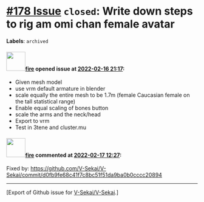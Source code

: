 # [\#178 Issue](https://github.com/V-Sekai/V-Sekai/issues/178) `closed`: Write down steps to rig am omi chan female avatar
**Labels**: `archived`


#### <img src="https://avatars.githubusercontent.com/u/32321?u=c2e06a3d2b49a467aa907e54aa259516440267cc&v=4" width="50">[fire](https://github.com/fire) opened issue at [2022-02-16 21:17](https://github.com/V-Sekai/V-Sekai/issues/178):

* Given mesh model
* use vrm default armature in blender
* scale equally the entire mesh to be 1.7m (female Caucasian female on the tall statistical range)
* Enable equal scaling of bones button
* scale the arms and the neck/head
* Export to vrm
* Test in 3tene and cluster.mu

#### <img src="https://avatars.githubusercontent.com/u/32321?u=c2e06a3d2b49a467aa907e54aa259516440267cc&v=4" width="50">[fire](https://github.com/fire) commented at [2022-02-17 12:27](https://github.com/V-Sekai/V-Sekai/issues/178#issuecomment-1042898309):

Fixed by: https://github.com/V-Sekai/V-Sekai/commit/d0fb9fe68c41f7c8bc51f51da9ba0b0cccc20894


-------------------------------------------------------------------------------



[Export of Github issue for [V-Sekai/V-Sekai](https://github.com/V-Sekai/V-Sekai).]
